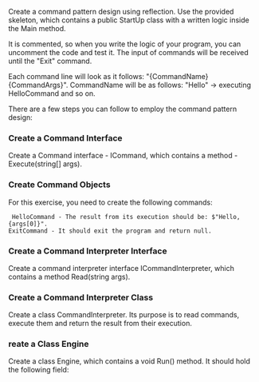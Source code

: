 Create a command pattern design using reflection. Use the provided skeleton, which contains a public StartUp class with a written logic inside the Main method.

It is commented, so when you write the logic of your program, you can uncomment the code and test it. The input of commands will be received until the "Exit" command.

Each command line will look as it follows: "{CommandName} {CommandArgs}". CommandName will be as follows: "Hello" -> executing HelloCommand and so on.

There are a few steps you can follow to employ the command pattern design:

### Create a Command Interface

Create a Command interface - ICommand, which contains a method - Execute(string[] args). 

### Create Command Objects

For this exercise, you need to create the following commands:

     HelloCommand - The result from its execution should be: $"Hello, {args[0]}".
    ExitCommand - It should exit the program and return null.

### Create a Command Interpreter Interface

Create a command interpreter interface ICommandInterpreter, which contains a method Read(string args).

### Create a Command Interpreter Class

Create a class CommandInterpreter. Its purpose is to read commands, execute them and return the result from their execution.  

### reate a Class Engine

Create a class Engine, which contains a void Run() method. It should hold the following field:
